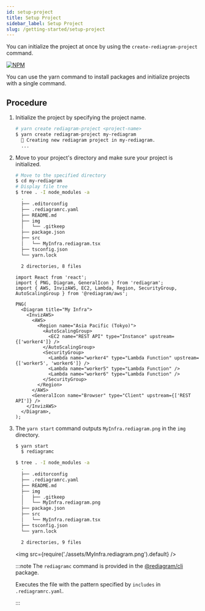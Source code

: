 ```yaml
---
id: setup-project
title: Setup Project
sidebar_label: Setup Project
slug: /getting-started/setup-project
---
```


You can initialize the project at once by using the `create-rediagram-project` command.

[![NPM](https://nodei.co/npm/create-rediagram-project.png?downloads=true&downloadRank=true&stars=true)](https://nodei.co/npm/create-rediagram-project/)

You can use the yarn command to install packages and initialize projects with a single command.

## Procedure

1. Initialize the project by specifying the project name.

    ```bash
    # yarn create rediagram-project <project-name>
    $ yarn create rediagram-project my-rediagram
      🌈 Creating new rediagram project in my-rediagram.
      ...
    ```

1. Move to your project's directory and make sure your project is initialized.

    ```bash
    # Move to the specified directory
    $ cd my-rediagram
    # Display file tree
    $ tree . -I node_modules -a
      .
      ├── .editorconfig
      ├── .rediagramrc.yaml
      ├── README.md
      ├── img
      │   └── .gitkeep
      ├── package.json
      ├── src
      │   └── MyInfra.rediagram.tsx
      ├── tsconfig.json
      └── yarn.lock

      2 directories, 8 files
    ```

    ```tsx title="src/MyInfra.rediagram.tsx"
    import React from 'react';
    import { PNG, Diagram, GeneralIcon } from 'rediagram';
    import { AWS, InvizAWS, EC2, Lambda, Region, SecurityGroup, AutoScalingGroup } from '@rediagram/aws';

    PNG(
      <Diagram title="My Infra">
        <InvizAWS>
          <AWS>
            <Region name="Asia Pacific (Tokyo)">
              <AutoScalingGroup>
                <EC2 name="REST API" type="Instance" upstream={['worker4']} />
              </AutoScalingGroup>
              <SecurityGroup>
                <Lambda name="worker4" type="Lambda Function" upstream={['worker5', 'worker6']} />
                <Lambda name="worker5" type="Lambda Function" />
                <Lambda name="worker6" type="Lambda Function" />
              </SecurityGroup>
            </Region>
          </AWS>
          <GeneralIcon name="Browser" type="Client" upstream={['REST API']} />
        </InvizAWS>
      </Diagram>,
    );
    ```

1. The `yarn start` command outputs `MyInfra.rediagram.png` in the `img` directory.

    ```bash
    $ yarn start
      $ rediagramc

    $ tree . -I node_modules -a
      .
      ├── .editorconfig
      ├── .rediagramrc.yaml
      ├── README.md
      ├── img
      │   ├── .gitkeep
      │   └── MyInfra.rediagram.png
      ├── package.json
      ├── src
      │   └── MyInfra.rediagram.tsx
      ├── tsconfig.json
      └── yarn.lock

      2 directories, 9 files
    ```

    <img src={require('./assets/MyInfra.rediagram.png').default} />

    :::note
    The `rediagramc` command is provided in the [@rediagram/cli](https://www.npmjs.com/package/@rediagram/cli) package.

    Executes the file with the pattern specified by `includes` in `.rediagramrc.yaml`.

    :::
